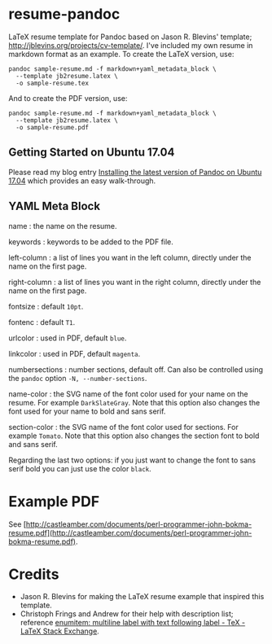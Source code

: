 # resume-pandoc

LaTeX resume template for Pandoc based on Jason R. Blevins' template; http://jblevins.org/projects/cv-template/.  I've included my own resume in markdown format as an example.  To create the LaTeX version, use:

~~~
pandoc sample-resume.md -f markdown+yaml_metadata_block \
  --template jb2resume.latex \
  -o sample-resume.tex
~~~

And to create the PDF version, use:

~~~
pandoc sample-resume.md -f markdown+yaml_metadata_block \
  --template jb2resume.latex \
  -o sample-resume.pdf
~~~

## Getting Started on Ubuntu 17.04

Please read my blog
entry
[Installing the latest version of Pandoc on Ubuntu 17.04](http://johnbokma.com/blog/2017/05/17/installing-latest-pandoc-on-ubuntu.html) which
provides an easy walk-through.

## YAML Meta Block

name
 : the name on the resume.

keywords
 : keywords to be added to the PDF file.

left-column
 : a list of lines you want in the left column, directly under the name
   on the first page.

right-column
 : a list of lines you want in the right column, directly under the
   name on the first page.

fontsize
 : default `10pt`.

fontenc
 : default `T1`.

urlcolor
 : used in PDF, default `blue`.

linkcolor
 : used in PDF, default `magenta`.

numbersections
 : number sections, default off. Can also be controlled using the
 `pandoc` option `-N, --number-sections`.

name-color
 : the SVG name of the font color used for your name on the
 resume. For example `DarkSlateGray`. Note that this option
 also changes the font used for your name to bold and sans serif.

section-color
 : the SVG name of the font color used for sections. For example
 `Tomato`.  Note that this option also changes the section font to
 bold and sans serif.

Regarding the last two options: if you just want to change the font to
sans serif bold you can just use the color `black`.

# Example PDF

See [http://castleamber.com/documents/perl-programmer-john-bokma-resume.pdf](http://castleamber.com/documents/perl-programmer-john-bokma-resume.pdf).

# Credits

- Jason R. Blevins for making the LaTeX resume example that inspired this
  template.
- Christoph Frings and Andrew for their help with description list; reference
  [enumitem: multiline label with text following label - TeX - LaTeX Stack Exchange](https://tex.stackexchange.com/questions/323903/enumitem-multiline-label-with-text-following-label).
